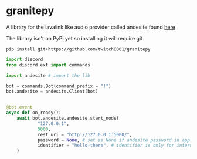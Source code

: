 # granitepy

A library for the lavalink like audio provider called andesite found [here](https://github.com/natanbc/andesite-node)


The library isn't on PyPi yet so installing it will require git

`pip install git+https://github.com/twitch0001/granitepy`



```Python
import discord
from discord.ext import commands

import andesite # import the lib

bot = commands.Bot(command_prefix = "!")
bot.andesite = andesite.Client(bot)


@bot.event
async def on_ready():
    await bot.andesite.andesite.start_node(
            "127.0.0.1",
            5000,
            rest_uri = "http://127.0.0.1:5000/",
            password = None, # set as None if andesite password in application.conf is null :smh:
            identifier = "hello-there", # identifier is only for internal use.
    )
```

